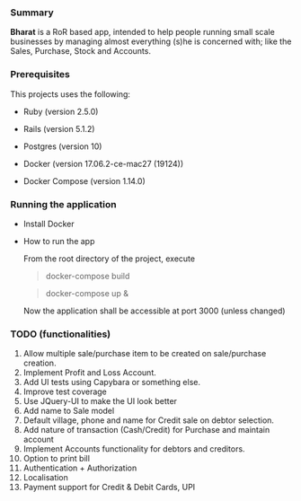 ### Summary
<b>Bharat</b> is a RoR based app, intended to help people running small scale businesses by managing almost everything 
(s)he is concerned with; like the Sales, Purchase, Stock and Accounts. 

### Prerequisites
This projects uses the following:

* Ruby (version 2.5.0)

* Rails (version 5.1.2)

* Postgres (version 10)

* Docker (version 17.06.2-ce-mac27 (19124))

* Docker Compose (version 1.14.0)

### Running the application
* Install Docker

* How to run the app

    From the root directory of the project, execute
    > docker-compose build
    
    > docker-compose up &

    Now the application shall be accessible at port 3000 (unless changed) 


### TODO (functionalities)
1. Allow multiple sale/purchase item to be created on sale/purchase creation.
2. Implement Profit and Loss Account.
3. Add UI tests using Capybara or something else.
4. Improve test coverage
5. Use JQuery-UI to make the UI look better
6. Add name to Sale model
7. Default village, phone and name for Credit sale on debtor selection.
8. Add nature of transaction (Cash/Credit) for Purchase and maintain account
9. Implement Accounts functionality for debtors and creditors.
10. Option to print bill
11. Authentication + Authorization
12. Localisation
13. Payment support for Credit & Debit Cards, UPI
